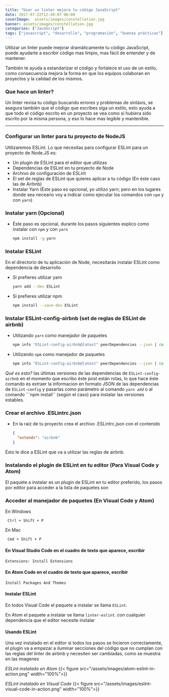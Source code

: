 ```yaml
---
title: "Usar un linter mejora tu código JavaScript"
date: 2017-07-22T12:49:07-06:00
coverImage:  assets/images/constellation.jpg
banner: assets/images/constellation.jpg
categories: ["JavaScript"]
tags: ["javascript", "desarrollo", "programación", "buenas prácticas"]
---
```


Utilizar un linter puede mejorar dramáticamente tu código JavaScript, puede ayudarte a 
escribir código mas limpio, mas fácil de entender y de mantener.

También te ayuda a estandarizar el código y fortalece el uso de un estilo, como consecuencia
mejora la forma en que los equipos colaboran en proyectos y la calidad de los mismos.

### Que hace un linter?

Un linter revisa tu código buscando errores y problemas de sintáxis, se asegura también que
el código que escribes siga un estilo, esto ayuda a que todo el código escrito en un proyecto se vea como
si hubiera sido escrito por la misma persona, y eso lo hace mas legible y mantenible.

------

### Configurar un linter para tu proyecto de NodeJS

Utilizaremos ESLint. Lo que necesitas para configurar ESLint para un proyecto de Node.JS es:

- Un plugin de ESLint para el editor que utilizas
- Dependencias de ESLint en tu proyecto de Node
- Archivo de configuración de ESLint
- El set de reglas de ESLint que quieres aplicar a tu código (En éste caso las de Airbnb)
- Instalar Yarn (Éste paso es opcional, yo utilizo yarn; pero en los lugares donde sea neceario voy a indicar como ejecutar los comandos con ```npm``` y con ```yarn```)

### Instalar yarn (Opcional)

- Éste paso es opcional, durante los pasos siguientes explico como instalar con ```npm``` y con ```yarn```

    ```bash
    npm install -g yarn
    ```

### Instalar ESLint

En el directorio de tu aplicación de Node, necesitarás instalar ESLint como dependencia de desarrollo

- Si prefieres utilizar yarn

    ```bash
    yarn add --dev ESLint
    ```

- Si prefieres utilizar npm

    ```bash
    npm install --save-dev ESLint
    ```

### Instalar ESLint-config-airbnb (set de reglas de ESLint de airbnb)
    
- Utilizando ```yarn``` como manejador de paquetes

    ```bash
    npm info "ESLint-config-airbnb@latest" peerDependencies --json | command sed 's/[\{\},]//g ; s/: /@/g' | xargs yarn add --dev "ESLint-config-airbnb@latest"
    ```
- Utilizando ```npm``` como manejador de paquetes

    ```bash
    npm info "ESLint-config-airbnb@latest" peerDependencies --json | command sed 's/[\{\},]//g ; s/: /@/g' | xargs npm install --save-dev "ESLint-config-airbnb@latest"
    ```
*Qué es esto?* las últimas versiones de las dependencias de ```ESLint-config-airbnb``` en el momento que escribo éste post están rotas, lo que hace éste comando es extraer la informacion en formato JSON de las dependencias de ```ESLint-config``` y pasarlas como parámetro al comando ```yarn add``` o al comando ```npm install`` (según el caso) para instalar las versiones estables.

### Crear el archivo .ESLintrc.json

- En la raíz de tu proyecto crea el archivo .ESLintrc.json con el contenido

    ```json
    {
      "extends": "airbnb"
    }
    ```
Ésto le dice a ESLint que va a utilizar las reglas de airbnb.

### Instalando el plugin de ESLint en tu editor (Para Visual Code y Atom)

El paquete a instalar es un plugin de ESLint en tu editor preferido, los pasos por editor para acceder a la lista de paquetes son


### Acceder al manejador de paquetes (En Visual Code y Atom)

En Windows 

``` Ctrl + Shift + P```

En Mac

``` Cmd + Shift + P```

#### En Visual Studio Code en el cuadro de texto que aparece, escribir

```Extensions: Install Extensions```

#### En Atom Code en el cuadro de texto que aparece, escribir

```Install Packages And Themes```


#### Instalar ESLint

En todos Visual Code el paquete a instalar se llama ```ESLint```.

En Atom el paquete a instalar se llama ```linter-eslint```. con cualquier dependencia que el editor necesite instalar


#### Usando ESLint

Una vez instalado en el editor si todos los pasos se hicieron correctamente, el plugin va a empezar a iluminar secciones del código que no cumplan con las reglas del linter de airbnb y necesiten ser cambiadas, como se muestra en las imagenes

*ESLint instalado en Atom*
{{< figure src="/assets/images/atom-eslint-in-action.png" width="100%">}}


*ESLint instalado en Visual Code*
{{< figure src="/assets/images/eslint-visual-code-in-action.png" width="100%">}}


